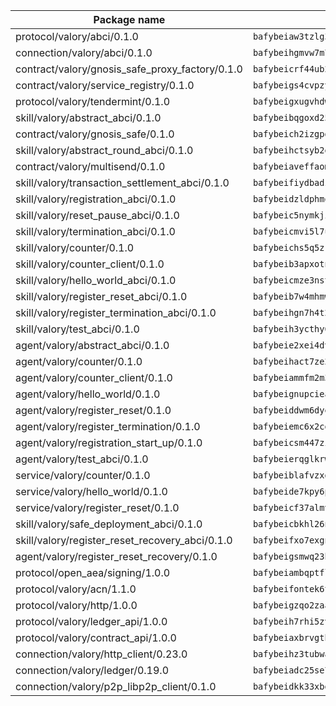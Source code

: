 | Package name                                                  | Package hash                                                  |
| ------------------------------------------------------------- | ------------------------------------------------------------- |
| protocol/valory/abci/0.1.0                                    | `bafybeiaw3tzlg3rkvnn5fcufblktmfwngmxugn4yo7pyjp76zz6aqtqcay` |
| connection/valory/abci/0.1.0                                  | `bafybeihgmvw7m7eyexwbqx4kkg5o4shqvmpnreizv743n5bmes3jdz6jr4` |
| contract/valory/gnosis_safe_proxy_factory/0.1.0               | `bafybeicrf44ub2kauwxan3zfbdmeqb2ae7xhftwucevr7q42bwho5oqcoa` |
| contract/valory/service_registry/0.1.0                        | `bafybeigs4cvpzyubnyw4cblgzqgkvrkrbpzsexxppcufxvssltxyx3ahua` |
| protocol/valory/tendermint/0.1.0                              | `bafybeigxugvhdwnlgmlwq2323lnbc2lk52hezrxrwfenn2vqbdybhimcr4` |
| skill/valory/abstract_abci/0.1.0                              | `bafybeibqgoxd25itxyuauou6xybiwu3nxkhqwxklggvdwcg42b7expnflq` |
| contract/valory/gnosis_safe/0.1.0                             | `bafybeich2izgpdvzzoodlmomvmob6yxadji6h7sp65dl4hz6vus7ra7jjm` |
| skill/valory/abstract_round_abci/0.1.0                        | `bafybeihctsyb2gj3ycjwfn6tddoxrbklewd6ryosgmavvilkop6z4fpkyy` |
| contract/valory/multisend/0.1.0                               | `bafybeiaveffaomsnmsc5hx62o77u7ilma6eipox7m5lrwa56737ektva3i` |
| skill/valory/transaction_settlement_abci/0.1.0                | `bafybeifiydbadzqkp76ss5cx35g3e6pgjaccdugcclktnl26zkxqheobeq` |
| skill/valory/registration_abci/0.1.0                          | `bafybeidzldphmqcy6l2vzvlzdy6wig6r7gn7dz2ieeicofdv2hzibihnl4` |
| skill/valory/reset_pause_abci/0.1.0                           | `bafybeic5nymkjivzmbztemc4wehvsynevhehvld64qtv35g5dpuz24yv6a` |
| skill/valory/termination_abci/0.1.0                           | `bafybeicmvi5l7uakks3et7bqfc3xn6fqbxa37qdpjk4vppktrpriafonnq` |
| skill/valory/counter/0.1.0                                    | `bafybeichs5q5zrwtiowz27tapay7lhdgllwenffn4wszqsx5kg6c56xery` |
| skill/valory/counter_client/0.1.0                             | `bafybeib3apxotnry7gt6a5q2cesdobjlcb5bjqjuzwnp4f5naozbiyxvja` |
| skill/valory/hello_world_abci/0.1.0                           | `bafybeicmze3nsttusqfrcu2smujl5wupe4pz23wli3zlbf73jsqrrfnbde` |
| skill/valory/register_reset_abci/0.1.0                        | `bafybeib7w4mhmw2jbtq34ziqw7hoqtbqx73tqjxgi7s275a7dgx4etwf4a` |
| skill/valory/register_termination_abci/0.1.0                  | `bafybeihgn7h4t2wannb7emklwjfoylp5z7vpa4ckhheseqwy5lgas6z32u` |
| skill/valory/test_abci/0.1.0                                  | `bafybeih3ycthy6hlfqwmcric5wd5335dggaruet2bgxd24qmv4zzj7oesq` |
| agent/valory/abstract_abci/0.1.0                              | `bafybeie2xei4dvyaobe6os6qk3mbiydjibq32chcmosnwjxmzipcdkin4i` |
| agent/valory/counter/0.1.0                                    | `bafybeihact7ze2suadxs3qmy5rqo7vqmffzju2qbq5mszm2jbq5dznvfqy` |
| agent/valory/counter_client/0.1.0                             | `bafybeiammfm2m3xatutqrn6xxp7tty3bzynqjqwjjiygezvcrbbnrf62o4` |
| agent/valory/hello_world/0.1.0                                | `bafybeignupcieai2mbh2h7ep7xb25axgjicupnpkndwwxmbqlmlzrwpzci` |
| agent/valory/register_reset/0.1.0                             | `bafybeiddwm6dyeyojc3gqsmkfe6gxz2bohfkmnhesssfbgiy776mq4ojdy` |
| agent/valory/register_termination/0.1.0                       | `bafybeiemc6x2cgqyeamrsalmhnnagbm6e73nxg5wnceghhixvqglnmpply` |
| agent/valory/registration_start_up/0.1.0                      | `bafybeicsm447zi5joe7nitdhdc5xb2ltykld2aqcfdkitx75kux23won7i` |
| agent/valory/test_abci/0.1.0                                  | `bafybeierqglkrwpiai6vspntm6xedgmeogys5ecbgyrpx7olgu3uodj5km` |
| service/valory/counter/0.1.0                                  | `bafybeiblafvzxd5tuo2xusuqblvnngm6f7waux3q2p7oqmvrdekw2sjbuq` |
| service/valory/hello_world/0.1.0                              | `bafybeide7kpy6pftpd2po6v2jnkehaiwtss7gt62kvj7jydfbionr35ati` |
| service/valory/register_reset/0.1.0                           | `bafybeicf37almvbp6t4xnykzkfytggonoyfawaokubog3xett7dipl4c7i` |
| skill/valory/safe_deployment_abci/0.1.0                       | `bafybeicbkhl26n37yq2xu4z7oyje5mtcwwk6s7otmarxuhxlzk7emnakpq` |
| skill/valory/register_reset_recovery_abci/0.1.0               | `bafybeifxo7exgn5d3byfntf2tpceib4jtpg7a4zwek7dddbbspvd5mexee` |
| agent/valory/register_reset_recovery/0.1.0                    | `bafybeigsmwq23hu4faotlzrmizweffqkx23okufnqlarhd3lywcy3fq4ki` |
| protocol/open_aea/signing/1.0.0                               | `bafybeiambqptflge33eemdhis2whik67hjplfnqwieoa6wblzlaf7vuo44` |
| protocol/valory/acn/1.1.0                                     | `bafybeifontek6tvaecatoauiule3j3id6xoktpjubvuqi3h2jkzqg7zh7a` |
| protocol/valory/http/1.0.0                                    | `bafybeigzqo2zaakcjtzzsm6dh4x73v72xg6ctk6muyp5uq5ueb7y34fbxy` |
| protocol/valory/ledger_api/1.0.0                              | `bafybeih7rhi5zvfvwakx5ifgxsz2cfipeecsh7bm3gnudjxtvhrygpcftq` |
| protocol/valory/contract_api/1.0.0                            | `bafybeiaxbrvgtbdrh4lslskuxyp4awyr4whcx3nqq5yrr6vimzsxg5dy64` |
| connection/valory/http_client/0.23.0                          | `bafybeihz3tubwado7j3wlivndzzuj3c6fdsp4ra5r3nqixn3ufawzo3wii` |
| connection/valory/ledger/0.19.0                               | `bafybeiadc25se7dgnn4mufztwpzdono4xsfs45qknzdqyi3gckn6ccuv44` |
| connection/valory/p2p_libp2p_client/0.1.0                     | `bafybeidkk33xbga54szmitk6uwsi3ef56hbbdbuasltqtiyki34hgfpnxa` |
